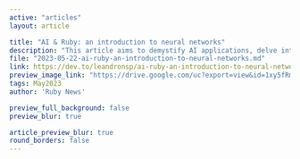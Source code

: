 ```yaml
---
active: "articles"
layout: article

title: "AI & Ruby: an introduction to neural networks"
description: "This article aims to demystify AI applications, delve into Machine Learning (ML) through the creation of a basic Artificial Neural Network (ANN) in Ruby, and shed light on the ever-present GPT phenomenon."
file: "2023-05-22-ai-ruby-an-introduction-to-neural-networks.md"
link: https://dev.to/leandronsp/ai-ruby-an-introduction-to-neural-networks-23f3
preview_image_link: "https://drive.google.com/uc?export=view&id=1xy5fRmezhtRiukOYkqzxPOD8-orNF5Bj"
tags: May2023
author: 'Ruby News'

preview_full_background: false
preview_blur: true

article_preview_blur: true
round_borders: false
---
```

